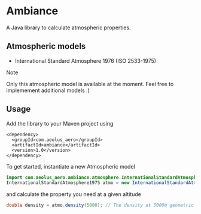 # Ambiance
A Java library to calculate atmospheric properties.

## Atmospheric models
- International Standard Atmosphere 1976 (ISO 2533-1975)
> [!NOTE]
> Only this atmospheric model is available at the moment. Feel free to implemement additional models :)

## Usage

Add the library to your Maven project using

```
<dependency>
  <groupId>com.aeolus_aero</groupId>
  <artifactId>ambiance</artifactId>
  <version>1.0</version>
</dependency>
```

To get started, instantiate a new Atmospheric model

```java
import com.aeolus_aero.ambiance.atmosphere.InternationalStandardAtmosphere1975;
InternationalStandardAtmosphere1975 atmo = new InternationalStandardAtmosphere1975();
```

and calculate the property you need at a given altitude

```java
double density = atmo.density(5000); // The density at 5000m geometric altitude above sea level
```
